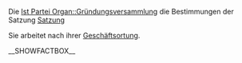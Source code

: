 Die [Ist Partei
Organ::Gründungsversammlung](/wiki/Ist_Partei_Organ::Gründungsversammlung "wikilink")
die Bestimmungen der Satzung
[Satzung](/wiki/Ist_definiert_in_Satzung::Satzung#.C2.A7_9_-_Organe_der_Bundespartei "wikilink")

Sie arbeitet nach ihrer
[Geschäftsortung](/wiki/Hat_Geschäftsordnung::Go "wikilink").

\_\_SHOWFACTBOX\_\_
